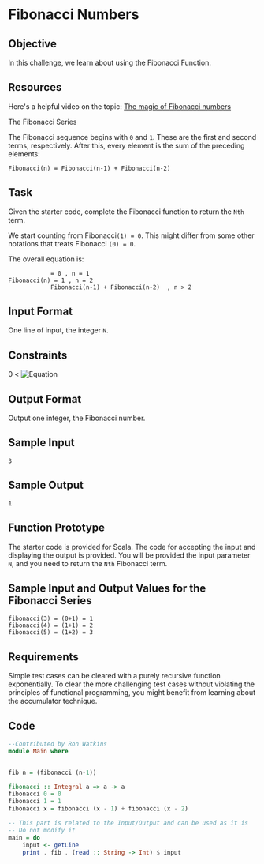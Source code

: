 # Fibonacci Numbers

## Objective
In this challenge, we learn about using the Fibonacci Function.

## Resources
Here's a helpful video on the topic: [The magic of Fibonacci numbers](https://youtu.be/SjSHVDfXHQ4)


The Fibonacci Series

The Fibonacci sequence begins with `0` and `1`. These are the first and second terms, respectively. After this, every element is the sum of the preceding elements:

    Fibonacci(n) = Fibonacci(n-1) + Fibonacci(n-2)  
## Task
Given the starter code, complete the Fibonacci function to return the `Nth` term.

We start counting from Fibonacci`(1) = 0`. This might differ from some other notations that treats Fibonacci `(0) = 0`.

The overall equation is:

                = 0 , n = 1
    Fibonacci(n) = 1 , n = 2
                Fibonacci(n-1) + Fibonacci(n-2)  , n > 2
## Input Format

One line of input, the integer `N`.

## Constraints

0 < ![Equation](https://render.githubusercontent.com/render/math?math=N\leq40)
## Output Format

Output one integer, the  Fibonacci number.

## Sample Input

    3  
## Sample Output

    1  
## Function Prototype
The starter code is provided for Scala. The code for accepting the input and displaying the output is provided. You will be provided the input parameter `N`, and you need to return the `Nth` Fibonacci term.

## Sample Input and Output Values for the Fibonacci Series

    fibonacci(3) = (0+1) = 1  
    fibonacci(4) = (1+1) = 2  
    fibonacci(5) = (1+2) = 3  
## Requirements
Simple test cases can be cleared with a purely recursive function exponentially. To clear the more challenging test cases without violating the principles of functional programming, you might benefit from learning about the accumulator technique.

## Code

```haskell
--Contributed by Ron Watkins
module Main where


fib n = (fibonacci (n-1)) 

fibonacci :: Integral a => a -> a
fibonacci 0 = 0
fibonacci 1 = 1
fibonacci x = fibonacci (x - 1) + fibonacci (x - 2)

-- This part is related to the Input/Output and can be used as it is
-- Do not modify it
main = do
    input <- getLine
    print . fib . (read :: String -> Int) $ input
```